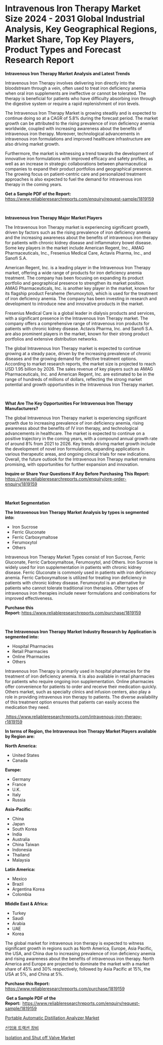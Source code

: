 <p><h1>Intravenous Iron Therapy Market Size 2024 - 2031 Global Industrial Analysis, Key Geographical Regions, Market Share, Top Key Players, Product Types and Forecast Research Report</h1></p><p><strong>Intravenous Iron Therapy Market Analysis and Latest Trends</strong></p>
<p><p>Intravenous Iron Therapy involves delivering iron directly into the bloodstream through a vein, often used to treat iron deficiency anemia when oral iron supplements are ineffective or cannot be tolerated. The therapy is beneficial for patients who have difficulty absorbing iron through the digestive system or require a rapid replenishment of iron levels.</p><p>The Intravenous Iron Therapy Market is growing steadily and is expected to continue doing so at a CAGR of 5.8% during the forecast period. The market growth can be attributed to the rising prevalence of iron deficiency anemia worldwide, coupled with increasing awareness about the benefits of intravenous iron therapy. Moreover, technological advancements in intravenous iron formulations and improved healthcare infrastructure are also driving market growth.</p><p>Furthermore, the market is witnessing a trend towards the development of innovative iron formulations with improved efficacy and safety profiles, as well as an increase in strategic collaborations between pharmaceutical companies to expand their product portfolios and geographical presence. The growing focus on patient-centric care and personalized treatment approaches is also expected to fuel the demand for intravenous iron therapy in the coming years.</p></p>
<p><strong>Get a Sample PDF of the Report:&nbsp;</strong> <a href="https://www.reliableresearchreports.com/enquiry/request-sample/1819159">https://www.reliableresearchreports.com/enquiry/request-sample/1819159</a></p>
<p>&nbsp;</p>
<p><strong>Intravenous Iron Therapy Major Market Players</strong></p>
<p><p>The Intravenous Iron Therapy market is experiencing significant growth, driven by factors such as the rising prevalence of iron deficiency anemia and the increasing awareness about the benefits of intravenous iron therapy for patients with chronic kidney disease and inflammatory bowel disease. Some key players in the market include American Regent, Inc., AMAG Pharmaceuticals, Inc., Fresenius Medical Care, Actavis Pharma, Inc., and Sanofi S.A.</p><p>American Regent, Inc. is a leading player in the Intravenous Iron Therapy market, offering a wide range of products for iron deficiency anemia treatment. The company has been focusing on expanding its product portfolio and geographical presence to strengthen its market position. AMAG Pharmaceuticals, Inc. is another key player in the market, known for its flagship product Feraheme (ferumoxytol), which is used for the treatment of iron deficiency anemia. The company has been investing in research and development to introduce new and innovative products in the market.</p><p>Fresenius Medical Care is a global leader in dialysis products and services, with a significant presence in the Intravenous Iron Therapy market. The company offers a comprehensive range of intravenous iron products for patients with chronic kidney disease. Actavis Pharma, Inc. and Sanofi S.A. are also prominent players in the market, known for their strong product portfolios and extensive distribution networks.</p><p>The global Intravenous Iron Therapy market is expected to continue growing at a steady pace, driven by the increasing prevalence of chronic diseases and the growing demand for effective treatment options. According to market research reports, the market size is projected to reach USD 1.95 billion by 2026. The sales revenue of key players such as AMAG Pharmaceuticals, Inc. and American Regent, Inc. are estimated to be in the range of hundreds of millions of dollars, reflecting the strong market potential and growth opportunities in the Intravenous Iron Therapy market.</p></p>
<p>&nbsp;</p>
<p><strong>What Are The Key Opportunities For Intravenous Iron Therapy Manufacturers?</strong></p>
<p><p>The global Intravenous Iron Therapy market is experiencing significant growth due to increasing prevalence of iron deficiency anemia, rising awareness about the benefits of IV iron therapy, and technological advancements in healthcare. The market is expected to continue on a positive trajectory in the coming years, with a compound annual growth rate of around 8% from 2021 to 2026. Key trends driving market growth include the development of novel iron formulations, expanding applications in various therapeutic areas, and ongoing clinical trials for new indications. Overall, the future outlook for the Intravenous Iron Therapy market remains promising, with opportunities for further expansion and innovation.</p></p>
<p><strong>Inquire or Share Your Questions If Any Before Purchasing This Report:</strong> <a href="https://www.reliableresearchreports.com/enquiry/pre-order-enquiry/1819159">https://www.reliableresearchreports.com/enquiry/pre-order-enquiry/1819159</a></p>
<p>&nbsp;</p>
<p><strong>Market Segmentation</strong></p>
<p><strong>The Intravenous Iron Therapy Market Analysis by types is segmented into:</strong></p>
<p><ul><li>Iron Sucrose</li><li>Ferric Gluconate</li><li>Ferric Carboxymaltose</li><li>Ferumoxytol</li><li>Others</li></ul></p>
<p><p>Intravenous Iron Therapy Market Types consist of Iron Sucrose, Ferric Gluconate, Ferric Carboxymaltose, Ferumoxytol, and Others. Iron Sucrose is widely used for iron supplementation in patients with chronic kidney disease. Ferric Gluconate is commonly used in patients with iron deficiency anemia. Ferric Carboxymaltose is utilized for treating iron deficiency in patients with chronic kidney disease. Ferumoxytol is an alternative for patients who cannot tolerate traditional iron therapies. Other types of intravenous iron therapies include newer formulations and combinations for improved effectiveness.</p></p>
<p><strong>Purchase this Report:&nbsp;</strong><a href="https://www.reliableresearchreports.com/purchase/1819159">https://www.reliableresearchreports.com/purchase/1819159</a></p>
<p>&nbsp;</p>
<p><strong>The Intravenous Iron Therapy Market Industry Research by Application is segmented into:</strong></p>
<p><ul><li>Hospital Pharmacies</li><li>Retail Pharmacies</li><li>Online Pharmacies</li><li>Others</li></ul></p>
<p><p>Intravenous Iron Therapy is primarily used in hospital pharmacies for the treatment of iron deficiency anemia. It is also available in retail pharmacies for patients who require ongoing iron supplementation. Online pharmacies offer convenience for patients to order and receive their medication quickly. Others market, such as specialty clinics and infusion centers, also play a role in providing intravenous iron therapy to patients. The diverse availability of this treatment option ensures that patients can easily access the medication they need.</p></p>
<p><a href="https://www.reliableresearchreports.com/intravenous-iron-therapy-r1819159">&nbsp;https://www.reliableresearchreports.com/intravenous-iron-therapy-r1819159</a></p>
<p><strong>In terms of Region, the Intravenous Iron Therapy Market Players available by Region are:</strong></p>
<p>
    <p> <strong> North America: </strong>
        <ul>
            <li>United States</li>
            <li>Canada</li>
        </ul>
        </p> 
    <p> <strong> Europe: </strong>
        <ul>
            <li>Germany</li>
            <li>France</li>
            <li>U.K.</li>
            <li>Italy</li>
            <li>Russia</li>
        </ul>
        </p> 
    <p> <strong> Asia-Pacific: </strong>
        <ul>
            <li>China</li>
            <li>Japan</li>
            <li>South Korea</li>
            <li>India</li>
            <li>Australia</li>
            <li>China Taiwan</li>
            <li>Indonesia</li>
            <li>Thailand</li>
            <li>Malaysia</li>
        </ul>
        </p> 
    <p> <strong> Latin America: </strong>
        <ul>
            <li>Mexico</li>
            <li>Brazil</li>
            <li>Argentina Korea</li>
            <li>Colombia</li>
        </ul>
        </p> 
    <p> <strong> Middle East & Africa: </strong>
        <ul>
            <li>Turkey</li>
            <li>Saudi</li>
            <li>Arabia</li>
            <li>UAE</li>
            <li>Korea</li>
        </ul>
    </p>
    </p>
<p><p>The global market for intravenous iron therapy is expected to witness significant growth in regions such as North America, Europe, Asia Pacific, the USA, and China due to increasing prevalence of iron deficiency anemia and rising awareness about the benefits of intravenous iron therapy. North America and Europe are projected to dominate the market with a market share of 45% and 30% respectively, followed by Asia Pacific at 15%, the USA at 5%, and China at 5%.</p></p>
<p><strong>Purchase this Report: </strong><a href="https://www.reliableresearchreports.com/purchase/1819159">https://www.reliableresearchreports.com/purchase/1819159</a></p>
<p>&nbsp;<strong>Get a Sample PDF of the Report:&nbsp;&nbsp;</strong><a href="https://www.reliableresearchreports.com/enquiry/request-sample/1819159">https://www.reliableresearchreports.com/enquiry/request-sample/1819159</a></p>
<p><strong></strong></p>
<p><p><a href="https://github.com/derrinmiltonellis35gcl/Market-Research-Report-List-3/blob/main/portable-automatic-distillation-analyzer-market.md">Portable Automatic Distillation Analyzer Market</a></p><p><a href="https://github.com/kein8762/Market-Research-Report-List-2/blob/main/9100841181399.md">산업용 트랙션 장비</a></p><p><a href="https://github.com/Chiragrp22/Market-Research-Report-List-5/blob/main/isolation-and-shut-off-valve-market.md">Isolation and Shut off Valve Market</a></p></p>